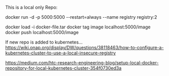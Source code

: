 This is a local only Repo:

docker run -d -p 5000:5000 --restart=always --name registry registry:2

docker load -i docker-file.tar
docker tag image localhost:5000/image
docker push localhost:5000/image

If new repo is added to kubernetes...
https://wiki.onap.org/display/DW/questions/38118463/how-to-configure-a-kubernetes-cluster-to-use-a-local-insecure-registry

https://medium.com/htc-research-engineering-blog/setup-local-docker-repository-for-local-kubernetes-cluster-354f0730ed3a